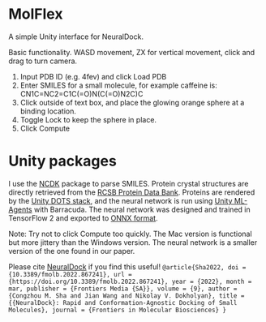 # MolFlex
A simple Unity interface for NeuralDock.

Basic functionality. WASD movement, ZX for vertical movement, click and drag to turn camera.

1. Input PDB ID (e.g. 4fev) and click Load PDB
2. Enter SMILES for a small molecule, for example caffeine is: CN1C=NC2=C1C(=O)N(C(=O)N2C)C
3. Click outside of text box, and place the glowing orange sphere at a binding location.
4. Toggle Lock to keep the sphere in place.
5. Click Compute

# Unity packages
I use the [NCDK](kazuyaujihara.github.io/ncdk/) package to parse SMILES. Protein crystal structures are directly retrieved from the [RCSB Protein Data Bank](https://www.rcsb.org/). Proteins are rendered by the [Unity DOTS stack](https://unity.com/dots), and the neural network is run using [Unity ML-Agents](https://github.com/Unity-Technologies/ml-agents) with Barracuda. The neural network was designed and trained in TensorFlow 2 and exported to [ONNX format](https://github.com/onnx/tensorflow-onnx).


Note: Try not to click Compute too quickly. The Mac version is functional but more jittery than the Windows version. The neural network is a smaller version of the one found in our paper.

Please cite [NeuralDock](https://doi.org/10.3389/fmolb.2022.867241) if you find this useful!
`@article{Sha2022,
  doi = {10.3389/fmolb.2022.867241},
  url = {https://doi.org/10.3389/fmolb.2022.867241},
  year = {2022},
  month = mar,
  publisher = {Frontiers Media {SA}},
  volume = {9},
  author = {Congzhou M. Sha and Jian Wang and Nikolay V. Dokholyan},
  title = {{NeuralDock}: Rapid and Conformation-Agnostic Docking of Small Molecules},
  journal = {Frontiers in Molecular Biosciences}
}`
